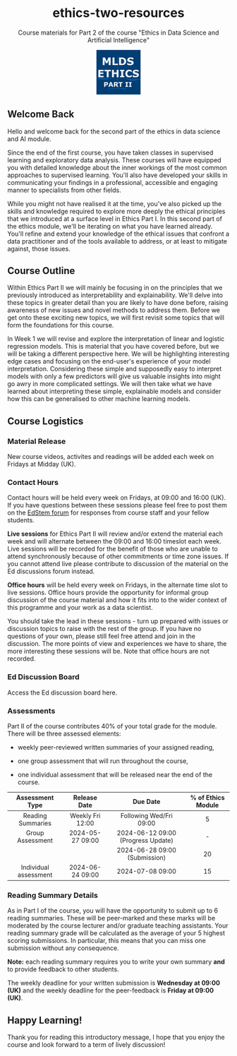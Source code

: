 <h1 align="center"> ethics-two-resources </h1>

<p align="center">
Course materials for Part 2 of the course "Ethics in Data Science and Artificial Intelligence"
</p>

<p align="center">
  <img src="assets/ethics-2-logo.png" width="20%">
</p>

  


## Welcome Back 

Hello and welcome back for the second part of the ethics in data science and AI module. 

Since the end of the first course, you have taken classes in supervised learning and exploratory data analysis. These courses will have equipped you with detailed knowledge about the inner workings of the most common approaches to supervised learning. You'll also have developed your skills in communicating your findings in a professional, accessible and engaging manner to specialists from other fields. 

While you might not have realised it at the time, you've also picked up the skills and knowledge required to explore more deeply the ethical principles that we introduced at a surface level in Ethics Part I. In this second part of the ethics module, we'll be iterating on what you have learned already. You'll refine and extend your knowledge of the ethical issues that confront a data practitioner and of the tools available to address, or at least to mitigate against, those issues.

## Course Outline

Within Ethics Part II we will mainly be focusing in on the principles that we previously introduced as interpretability and explainability. We'll delve into these topics in greater detail than you are likely to have done before, raising awareness of new issues and novel methods to address them. Before we get onto these exciting new topics, we will first revisit some topics that will form the foundations for this course.

In Week 1 we will revise and explore the interpretation of linear and logistic regression models. This is material that you have covered before, but we will be taking a different perspective here. We will be highlighting interesting edge cases and focusing on the end-user's experience of your model interpretation. Considering these simple and supposedly easy to interpret models with only a few predictors will give us valuable insights into might go awry in more complicated settings. We will then take what we have learned about interpreting these simple, explainable models and consider how this can be generalised to other machine learning models.

## Course Logistics

### Material Release 

New course videos, activites and readings will be added each week on Fridays at Midday (UK). 

### Contact Hours

Contact hours will be held every week on Fridays, at 09:00 and 16:00 (UK). If you have questions between these sessions please feel free to post them on the [EdStem forum]() for responses from course staff and your fellow students.

**Live sessions** for Ethics Part II will review and/or extend the material each week and will alternate between the 09:00 and 16:00 timeslot each week. Live sessions will be recorded for the benefit of those who are unable to attend synchronously because of other commitments or time zone issues. If you cannot attend live please contribute to discussion of the material on the Ed discussions forum instead.

**Office hours** will be held every week on Fridays, in the alternate time slot to live sessions. Office hours provide the opportunity for informal group discussion of the course material and how it fits into to the wider context of this programme and your work as a data scientist. 

You should take the lead in these sessions - turn up prepared with issues or discussion topics to raise with the rest of the group. If you have no questions of your own, please still feel free attend and join in the discussion. The more points of view and experiences we have to share, the more interesting these sessions will be. Note that office hours are not recorded. 

### Ed Discussion Board

Access the Ed discussion board here. 

### Assessments

Part II of the course contributes 40% of your total grade for the module. There will be three assessed elements:

- weekly peer-reviewed written summaries of your assigned reading,

- one group assessment that will run throughout the course,

- one individual assessment that will be released near the end of the course.


|     Assessment Type    |    Release Date   |      Due Date                      |   % of Ethics Module  |
|:----------------------:|:-----------------:|:----------------------------------:|:---------------------:|
|  Reading Summaries     |  Weekly Fri 12:00 |  Following Wed/Fri 09:00           |   5                   |
|  Group Assessment      |  2024-05-27 09:00 |  2024-06-12 09:00 (Progress Update)|   -                   |
|                        |                   |  2024-06-28 09:00 (Submission)     |	  20                  |
|  Individual assessment |  2024-06-24 09:00 |  2024-07-08 09:00                  |   15                  | 


### Reading Summary Details

As in Part I of the course, you will have the opportunity to submit up to 6 reading summaries. These will be peer-marked and these marks will be moderated by the course lecturer and/or graduate teaching assistants. Your reading summary grade will be calculated as the average of your 5 highest scoring submissions. In particular, this means that you can miss one submission without any consequence.

**Note:** each reading summary requires you to write your own summary **and** to provide feedback to other students.

The weekly deadline for your written submission is **Wednesday at 09:00 (UK)** and the weekly deadline for the peer-feedback is **Friday at 09:00 (UK)**. 


## Happy Learning!

Thank you for reading this introductory message, I hope that you enjoy the course and look forward to a term of lively discussion!
